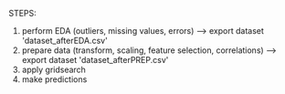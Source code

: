 STEPS:
1. perform EDA (outliers, missing values, errors) --> export dataset 'dataset_afterEDA.csv'
2. prepare data (transform, scaling, feature selection, correlations) --> export dataset 'dataset_afterPREP.csv'
3. apply gridsearch
4. make predictions
